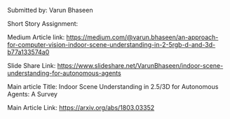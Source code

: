 Submitted by: Varun Bhaseen

Short Story Assignment:

Medium Article link: https://medium.com/@varun.bhaseen/an-approach-for-computer-vision-indoor-scene-understanding-in-2-5rgb-d-and-3d-b77a133574a0

Slide Share Link: https://www.slideshare.net/VarunBhaseen/indoor-scene-understanding-for-autonomous-agents


Main article Title: Indoor Scene Understanding in 2.5/3D for Autonomous Agents: A Survey

Main Article Link: https://arxiv.org/abs/1803.03352